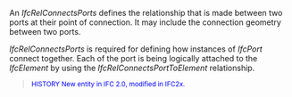 An _IfcRelConnectsPorts_ defines the relationship that is made between two ports at their point of connection. It may include the connection geometry between two ports.

_IfcRelConnectsPorts_ is required for defining how instances of _IfcPort_ connect together. Each of the port is being logically attached to the _IfcElement_ by using the _IfcRelConnectsPortToElement_ relationship.

> <small><font color="#0000FF">HISTORY New entity in IFC
        2.0, modified in IFC2x.</font></small>
>